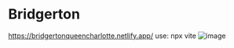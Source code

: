 # Bridgerton
https://bridgertonqueencharlotte.netlify.app/
use: npx vite
![image](https://github.com/IriniIbrahim/Bridgerton/assets/72586965/0fe96517-83c2-4170-80b0-24af831f505a)
